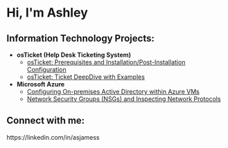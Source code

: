 <h1>Hi, I'm Ashley

<h2>Information Technology Projects:</h2>

- <b>osTicket (Help Desk Ticketing System)</b>
  - [osTicket: Prerequisites and Installation/Post-Installation Configuration](https://github.com/analystaj/osticket-prereqs)
  - [osTicket: Ticket DeepDive with Examples](https://github.com/analystaj/ticket-lifecycle)
- <b>Microsoft Azure</b>
  - [Configuring On-premises Active Directory within Azure VMs](https://github.com/joshmadakorcc/configure-ad)
  - [Network Security Groups (NSGs) and Inspecting Network Protocols](https://github.com/joshmadakorcc/azure-network-protocols)

<h2>Connect with me:</h2>
https://linkedin.com/in/asjamess
